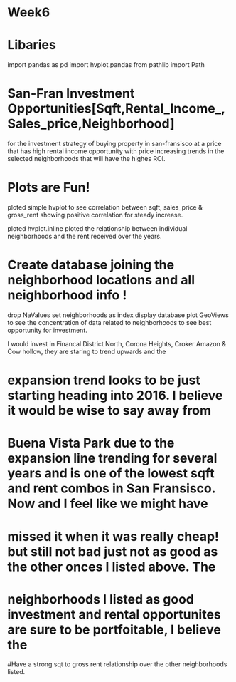 # Week6
# Libaries 
import pandas as pd
import hvplot.pandas
from pathlib import Path


# San-Fran Investment Opportunities[Sqft,Rental_Income_,Sales_price,Neighborhood]
for the investment strategy of buying property in san-fransisco at a price that 
has high rental income opportunity with price increasing trends in the selected
neighborhoods that will have the highes ROI. 

# Plots are Fun!
ploted simple hvplot to see correlation between sqft, sales_price & gross_rent
showing positive correlation for steady increase.

ploted hvplot.inline
ploted the relationship between individual neighborhoods and the rent received over the years.

# Create database joining the neighborhood locations and all neighborhood info !
drop NaValues set neighborhoods as index display database
plot GeoViews to see the concentration of data related to neighborhoods to see best opportunity
for investment. 

 I would invest in Financal District North, Corona Heights, Croker Amazon & Cow hollow, they are staring to trend upwards and the
# expansion trend looks to be just starting heading into 2016. I believe it would be wise to say away from 
# Buena Vista Park due to the expansion line trending for several years and is one of the lowest sqft and rent combos in San Fransisco. Now and I feel like we might have
# missed it when it was really cheap! but still not bad just not as good as the other onces I listed above. The
# neighborhoods I listed as good investment and rental opportunites are sure to be portfoitable, I believe the 
#Have a strong sqt to gross rent relationship over the other neighborhoods listed. 
